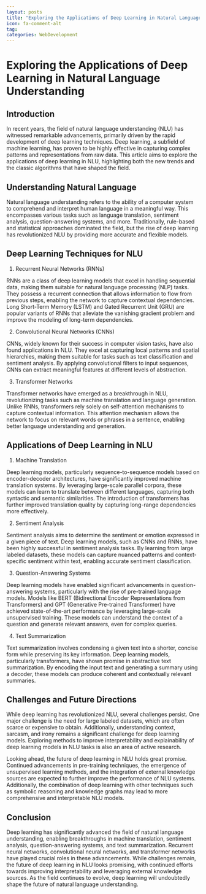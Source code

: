 ```yaml
---
layout: posts
title: "Exploring the Applications of Deep Learning in Natural Language Understanding"
icon: fa-comment-alt
tag:      
categories: WebDevelopment
---
```



# Exploring the Applications of Deep Learning in Natural Language Understanding

## Introduction

In recent years, the field of natural language understanding (NLU) has witnessed remarkable advancements, primarily driven by the rapid development of deep learning techniques. Deep learning, a subfield of machine learning, has proven to be highly effective in capturing complex patterns and representations from raw data. This article aims to explore the applications of deep learning in NLU, highlighting both the new trends and the classic algorithms that have shaped the field.

## Understanding Natural Language

Natural language understanding refers to the ability of a computer system to comprehend and interpret human language in a meaningful way. This encompasses various tasks such as language translation, sentiment analysis, question-answering systems, and more. Traditionally, rule-based and statistical approaches dominated the field, but the rise of deep learning has revolutionized NLU by providing more accurate and flexible models.

## Deep Learning Techniques for NLU

1. Recurrent Neural Networks (RNNs)

RNNs are a class of deep learning models that excel in handling sequential data, making them suitable for natural language processing (NLP) tasks. They possess a recurrent connection that allows information to flow from previous steps, enabling the network to capture contextual dependencies. Long Short-Term Memory (LSTM) and Gated Recurrent Unit (GRU) are popular variants of RNNs that alleviate the vanishing gradient problem and improve the modeling of long-term dependencies.

2. Convolutional Neural Networks (CNNs)

CNNs, widely known for their success in computer vision tasks, have also found applications in NLU. They excel at capturing local patterns and spatial hierarchies, making them suitable for tasks such as text classification and sentiment analysis. By applying convolutional filters to input sequences, CNNs can extract meaningful features at different levels of abstraction.

3. Transformer Networks

Transformer networks have emerged as a breakthrough in NLU, revolutionizing tasks such as machine translation and language generation. Unlike RNNs, transformers rely solely on self-attention mechanisms to capture contextual information. This attention mechanism allows the network to focus on relevant words or phrases in a sentence, enabling better language understanding and generation.

## Applications of Deep Learning in NLU

1. Machine Translation

Deep learning models, particularly sequence-to-sequence models based on encoder-decoder architectures, have significantly improved machine translation systems. By leveraging large-scale parallel corpora, these models can learn to translate between different languages, capturing both syntactic and semantic similarities. The introduction of transformers has further improved translation quality by capturing long-range dependencies more effectively.

2. Sentiment Analysis

Sentiment analysis aims to determine the sentiment or emotion expressed in a given piece of text. Deep learning models, such as CNNs and RNNs, have been highly successful in sentiment analysis tasks. By learning from large labeled datasets, these models can capture nuanced patterns and context-specific sentiment within text, enabling accurate sentiment classification.

3. Question-Answering Systems

Deep learning models have enabled significant advancements in question-answering systems, particularly with the rise of pre-trained language models. Models like BERT (Bidirectional Encoder Representations from Transformers) and GPT (Generative Pre-trained Transformer) have achieved state-of-the-art performance by leveraging large-scale unsupervised training. These models can understand the context of a question and generate relevant answers, even for complex queries.

4. Text Summarization

Text summarization involves condensing a given text into a shorter, concise form while preserving its key information. Deep learning models, particularly transformers, have shown promise in abstractive text summarization. By encoding the input text and generating a summary using a decoder, these models can produce coherent and contextually relevant summaries.

## Challenges and Future Directions

While deep learning has revolutionized NLU, several challenges persist. One major challenge is the need for large labeled datasets, which are often scarce or expensive to obtain. Additionally, understanding context, sarcasm, and irony remains a significant challenge for deep learning models. Exploring methods to improve interpretability and explainability of deep learning models in NLU tasks is also an area of active research.

Looking ahead, the future of deep learning in NLU holds great promise. Continued advancements in pre-training techniques, the emergence of unsupervised learning methods, and the integration of external knowledge sources are expected to further improve the performance of NLU systems. Additionally, the combination of deep learning with other techniques such as symbolic reasoning and knowledge graphs may lead to more comprehensive and interpretable NLU models.

## Conclusion

Deep learning has significantly advanced the field of natural language understanding, enabling breakthroughs in machine translation, sentiment analysis, question-answering systems, and text summarization. Recurrent neural networks, convolutional neural networks, and transformer networks have played crucial roles in these advancements. While challenges remain, the future of deep learning in NLU looks promising, with continued efforts towards improving interpretability and leveraging external knowledge sources. As the field continues to evolve, deep learning will undoubtedly shape the future of natural language understanding.
